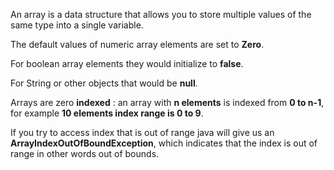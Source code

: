 An array is a data structure that allows you to store multiple values of the same type into a single variable.

The default values of numeric array elements are set to **Zero**.

For boolean array elements they would initialize to **false**.

For String or other objects that would be **null**.

Arrays are zero **indexed** : an array with **n elements** is indexed from **0 to n-1**, for example **10 elements index range is 0 to 9**.

If you try to access index that is out of range java will give us an **ArrayIndexOutOfBoundException**, which indicates that the index is out of
range in other words out of bounds.  